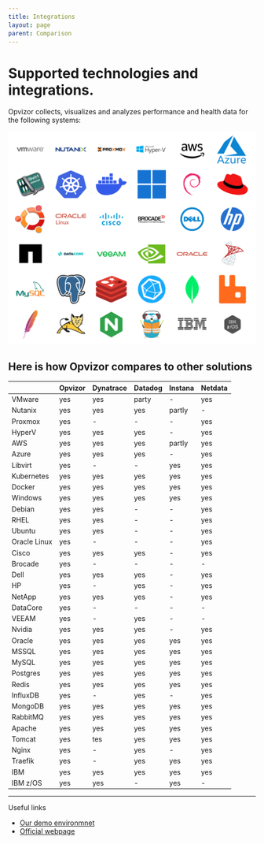 ```yaml
---
title: Integrations
layout: page
parent: Comparison
---
```


# Supported technologies and integrations.
Opvizor collects, visualizes and analyzes performance and health data for the following systems:

<!-- <img src="img/vmware.svg" width="100"> <img src="img/nutanix.png" width="100"> <img src="img/proxmox.svg" width="100"> <img src="img/hyperv.png" width="100"> <img src="img/aws.svg" width="100"> <img src="img/azure.webp" width="100"> -->
<!-- ![libvirt](img/libvirt.png | width=100) ![kubernetes](img/kubernetes.svg | width=100) ![docker](img/docker.svg | width=100) ![windows](img/windows.svg | width=100) ![debian](img/debian.svg | width=100) ![rhel](img/rhel.webp | width=100) -->

![integrations](img/integrations.png)

## Here is how Opvizor compares to other solutions

|                 | Opvizor                   | Dynatrace             | Datadog               | Instana               | Netdata                   |
|:----------------|:--------------------------|:----------------------|:----------------------|:----------------------|:--------------------------|
| VMware          | yes                       | yes                   | party                 | -                     | yes                       |
| Nutanix         | yes                       | yes                   | yes                   | partly                | -                         |
| Proxmox         | yes                       | -                     | -                     | -                     | yes                       |
| HyperV          | yes                       | yes                   | yes                   | -                     | yes                       |
| AWS             | yes                       | yes                   | yes                   | partly                | yes                       |
| Azure           | yes                       | yes                   | yes                   | -                     | yes                       |
| Libvirt         | yes                       | -                     | -                     | yes                   | yes                       |
| Kubernetes      | yes                       | yes                   | yes                   | yes                   | yes                       |
| Docker          | yes                       | yes                   | yes                   | yes                   | yes                       |
| Windows         | yes                       | yes                   | yes                   | yes                   | yes                       |
| Debian          | yes                       | yes                   | -                     | -                     | yes                       |
| RHEL            | yes                       | yes                   | -                     | -                     | yes                       |
| Ubuntu          | yes                       | yes                   | -                     | -                     | yes                       |
| Oracle Linux    | yes                       | -                     | -                     | -                     | yes                       |
| Cisco           | yes                       | yes                   | yes                   | -                     | yes                       |
| Brocade         | yes                       | -                     | -                     | -                     | -                         |
| Dell            | yes                       | yes                   | yes                   | -                     | yes                       |
| HP              | yes                       | -                     | yes                   | -                     | yes                       |
| NetApp          | yes                       | yes                   | yes                   | -                     | yes                       |
| DataCore        | yes                       | -                     | -                     | -                     | -                         |
| VEEAM           | yes                       | -                     | yes                   | -                     | -                         |
| Nvidia          | yes                       | yes                   | yes                   | -                     | yes                       |
| Oracle          | yes                       | yes                   | yes                   | yes                   | yes                       |
| MSSQL           | yes                       | yes                   | yes                   | yes                   | yes                       |
| MySQL           | yes                       | yes                   | yes                   | yes                   | yes                       |
| Postgres        | yes                       | yes                   | yes                   | yes                   | yes                       |
| Redis           | yes                       | yes                   | yes                   | yes                   | yes                       |
| InfluxDB        | yes                       | -                     | yes                   | -                     | yes                       |
| MongoDB         | yes                       | yes                   | yes                   | yes                   | yes                       |
| RabbitMQ        | yes                       | yes                   | yes                   | yes                   | yes                       |
| Apache          | yes                       | yes                   | yes                   | yes                   | yes                       |
| Tomcat          | yes                       | tes                   | yes                   | yes                   | yes                       |
| Nginx           | yes                       | -                     | yes                   | -                     | yes                       |
| Traefik         | yes                       | -                     | yes                   | yes                   | yes                       |
| IBM             | yes                       | yes                   | yes                   | yes                   | yes                       |
| IBM z/OS        | yes                       | yes                   | -                     | yes                   | -                         |


----

Useful links

- [Our demo environmnet](https://demoml.codenotary.io/)
- [Official webpage](https://opvizor.com)
